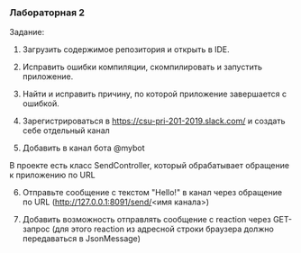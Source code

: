 ### Лабораторная 2

Задание:

1. Загрузить содержимое репозитория и открыть в IDE.

2. Исправить ошибки компиляции, скомпилировать и запустить приложение.

3. Найти и исправить причину, по которой приложение завершается с ошибкой.

4. Зарегистрироваться в https://csu-pri-201-2019.slack.com/ и создать себе отдельный канал

5. Добавить в канал бота @mybot

В проекте  есть класс SendController, который обрабатывает обращение к приложению по URL

6. Отправьте сообщение с текстом "Hello!" в канал через обращение по URL (http://127.0.0.1:8091/send/<имя канала>)

7. Добавить возможность отправлять сообщение с reaction через GET-запрос
(для этого reaction из адресной строки браузера должно передаваться в JsonMessage)
